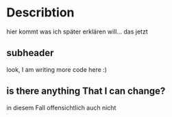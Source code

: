 # Describtion

hier kommt was ich später erklären will... 
das jetzt

## subheader

look, I am writing more code here :)

## is there anything That I can change? 
in diesem Fall offensichtlich auch nicht 
